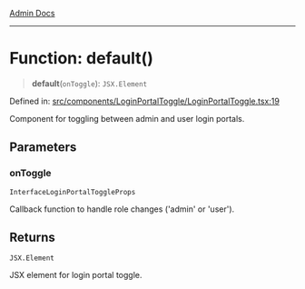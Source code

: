 [Admin Docs](/)

***

# Function: default()

> **default**(`onToggle`): `JSX.Element`

Defined in: [src/components/LoginPortalToggle/LoginPortalToggle.tsx:19](https://github.com/PalisadoesFoundation/talawa-admin/blob/main/src/components/LoginPortalToggle/LoginPortalToggle.tsx#L19)

Component for toggling between admin and user login portals.

## Parameters

### onToggle

`InterfaceLoginPortalToggleProps`

Callback function to handle role changes ('admin' or 'user').

## Returns

`JSX.Element`

JSX element for login portal toggle.
